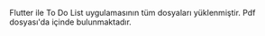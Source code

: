 Flutter ile To Do List uygulamasının tüm dosyaları yüklenmiştir. Pdf dosyası'da içinde bulunmaktadır.
